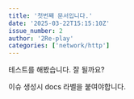 ```yaml
---
title: '첫번째 문서입니다.'
date: '2025-03-22T15:15:10Z'
issue_number: 2
author: '2Re-play'
categories: ['network/http']
---
```


테스트를 해봤습니다.
잘 될까요?

이슈 생성시 docs 라벨을 붙여야합니다.

